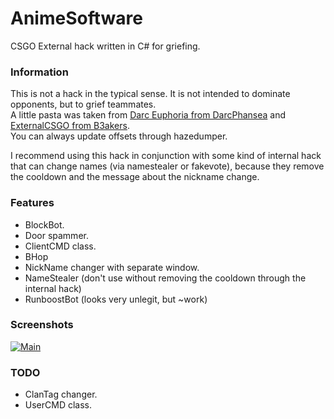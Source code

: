 # AnimeSoftware
CSGO External hack written in C# for griefing.

### Information
This is not a hack in the typical sense.  It is not intended to dominate opponents, but to grief teammates.  
A little pasta was taken from [Darc Euphoria from DarcPhansea](https://github.com/DarcPhansea/Darc-Euphoria) and [ExternalCSGO from B3akers](https://github.com/B3akers/ExternalCSGO).  
You can always update offsets through hazedumper.    
  
I recommend using this hack in conjunction with some kind of internal hack that can change names (via namestealer or fakevote), because they remove the cooldown and the message about the nickname change.

### Features
- BlockBot.
- Door spammer.
- ClientCMD class.
- BHop
- NickName changer with separate window.
- NameStealer (don't use without removing the cooldown through the internal hack)
- RunboostBot (looks very unlegit, but ~work)

### Screenshots
[![Main](https://ibb.co/Q8bmK95 "Main")](https://ibb.co/Q8bmK95 "Main")

### TODO
- ClanTag changer.
- UserCMD class.
